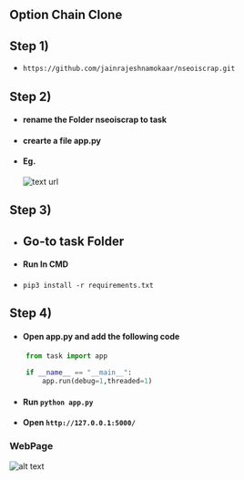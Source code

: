 ## Option Chain Clone 

## Step 1) 

- `https://github.com/jainrajeshnamokaar/nseoiscrap.git`

## Step 2) 

- #### rename the Folder nseoiscrap to task 
- #### crearte a file app.py 
- #### Eg.
  ![text url](https://xp.io/storage/1VZcB5xh.png)

## Step 3) 
- ## Go-to task Folder
- #### Run In CMD
- `pip3 install -r requirements.txt`

## Step 4) 
- #### Open app.py and add the following code
```python
    from task import app
    
    if __name__ == "__main__":
        app.run(debug=1,threaded=1)
```

- #### Run `python app.py`
- ####  Open `http://127.0.0.1:5000/`


### WebPage 
![alt text](https://xp.io/storage/1VZJCNrk.png)
